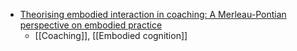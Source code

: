 - [Theorising embodied interaction in coaching: A Merleau-Pontian perspective on embodied practice](https://journals.sagepub.com/doi/full/10.1177/09593543221123970)
	- [[Coaching]], [[Embodied cognition]]